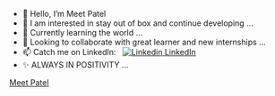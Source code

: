 - 👋 Hello, I’m Meet Patel
- 👀 I am interested in stay out of box and continue developing ...
- 🌱 Currently learning the world ...
- 💞️ Looking to collaborate with great learner and new internships ...
- 📫 Catch me on LinkedIn: &nbsp; [![Linkedin](https://i.stack.imgur.com/gVE0j.png) LinkedIn](https://www.linkedin.com/in/meet-patel41011/)
- ✨ ALWAYS IN POSITIVITY ...
<div class="badge-base LI-profile-badge" data-locale="en_US" data-size="medium" data-theme="dark" data-type="VERTICAL" data-vanity="meet-patel41011" data-version="v1"><a class="badge-base__link LI-simple-link" href="https://in.linkedin.com/in/meet-patel41011?trk=profile-badge">Meet Patel</a></div>
              
              
